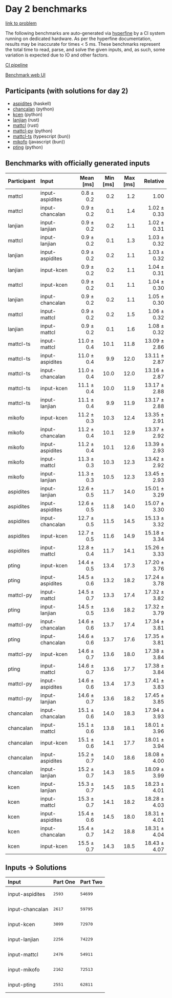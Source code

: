 # Day 2 benchmarks

[link to problem](https://adventofcode.com/2023/day/2)

The following benchmarks are auto-generated via
[hyperfine](https://github.com/sharkdp/hyperfine) by a CI system running on
dedicated hardware. As per the hyperfine documentation, results may be
inaccurate for times < 5 ms. These benchmarks represent the total time to read,
parse, and solve the given inputs, and, as such, some variation is expected due
to IO and other factors.

[CI pipeline](http://ci.papercode.net:8080/teams/main/pipelines/aoc2023)

[Benchmark web UI](https://aoc.ancalagon.black)


## Participants (with solutions for day 2)

- [aspidites](https://github.com/aspidites/aoc2023) (haskell)
- [chancalan](https://github.com/chancalan/aoc2023) (python)
- [kcen](https://github.com/kcen/aoc2023) (python)
- [lanjian](https://github.com/lanjian/aoc-2023) (rust)
- [mattcl](https://github.com/mattcl/aoc2023) (rust)
- [mattcl-py](https://github.com/mattcl/aoc2023-py) (python)
- [mattcl-ts](https://github.com/mattcl/aoc2023-js) (typescript (bun))
- [mikofo](https://github.com/mikofo/advent-of-code-2023) (javascript (bun))
- [pting](https://github.com/pting/aoc2023) (python)


## Benchmarks with officially generated inputs

| Participant | Input | Mean [ms] | Min [ms] | Max [ms] | Relative |
|:---|:---|---:|---:|---:|---:|
| mattcl | input-aspidites | 0.8 ± 0.2 | 0.2 | 1.2 | 1.00 |
| mattcl | input-chancalan | 0.9 ± 0.2 | 0.1 | 1.4 | 1.02 ± 0.33 |
| lanjian | input-lanjian | 0.9 ± 0.2 | 0.2 | 1.1 | 1.02 ± 0.31 |
| mattcl | input-lanjian | 0.9 ± 0.2 | 0.1 | 1.3 | 1.03 ± 0.32 |
| lanjian | input-aspidites | 0.9 ± 0.2 | 0.2 | 1.1 | 1.03 ± 0.32 |
| lanjian | input-kcen | 0.9 ± 0.2 | 0.2 | 1.1 | 1.04 ± 0.31 |
| mattcl | input-kcen | 0.9 ± 0.2 | 0.1 | 1.1 | 1.04 ± 0.30 |
| lanjian | input-chancalan | 0.9 ± 0.2 | 0.2 | 1.1 | 1.05 ± 0.30 |
| mattcl | input-mattcl | 0.9 ± 0.2 | 0.2 | 1.5 | 1.06 ± 0.32 |
| lanjian | input-mattcl | 0.9 ± 0.2 | 0.1 | 1.6 | 1.08 ± 0.32 |
| mattcl-ts | input-mattcl | 11.0 ± 0.4 | 10.1 | 11.8 | 13.09 ± 2.86 |
| mattcl-ts | input-aspidites | 11.0 ± 0.4 | 9.9 | 12.0 | 13.11 ± 2.87 |
| mattcl-ts | input-chancalan | 11.0 ± 0.4 | 10.0 | 12.0 | 13.16 ± 2.87 |
| mattcl-ts | input-kcen | 11.1 ± 0.4 | 10.0 | 11.9 | 13.17 ± 2.88 |
| mattcl-ts | input-lanjian | 11.1 ± 0.4 | 9.9 | 11.9 | 13.17 ± 2.88 |
| mikofo | input-kcen | 11.2 ± 0.3 | 10.3 | 12.4 | 13.35 ± 2.91 |
| mikofo | input-chancalan | 11.2 ± 0.4 | 10.1 | 12.9 | 13.37 ± 2.92 |
| mikofo | input-aspidites | 11.2 ± 0.4 | 10.1 | 12.6 | 13.39 ± 2.93 |
| mikofo | input-mattcl | 11.3 ± 0.3 | 10.3 | 12.3 | 13.42 ± 2.92 |
| mikofo | input-lanjian | 11.3 ± 0.3 | 10.5 | 12.3 | 13.45 ± 2.93 |
| aspidites | input-lanjian | 12.6 ± 0.5 | 11.7 | 14.0 | 15.01 ± 3.29 |
| aspidites | input-aspidites | 12.6 ± 0.5 | 11.8 | 14.0 | 15.07 ± 3.30 |
| aspidites | input-chancalan | 12.7 ± 0.5 | 11.5 | 14.5 | 15.13 ± 3.32 |
| aspidites | input-kcen | 12.7 ± 0.5 | 11.6 | 14.9 | 15.18 ± 3.34 |
| aspidites | input-mattcl | 12.8 ± 0.4 | 11.7 | 14.1 | 15.26 ± 3.33 |
| pting | input-kcen | 14.4 ± 0.5 | 13.4 | 17.3 | 17.20 ± 3.76 |
| pting | input-aspidites | 14.5 ± 0.6 | 13.2 | 18.2 | 17.24 ± 3.78 |
| mattcl-py | input-mattcl | 14.5 ± 0.7 | 13.3 | 17.4 | 17.32 ± 3.82 |
| pting | input-lanjian | 14.5 ± 0.5 | 13.6 | 18.2 | 17.32 ± 3.79 |
| mattcl-py | input-chancalan | 14.6 ± 0.6 | 13.7 | 17.4 | 17.34 ± 3.81 |
| pting | input-chancalan | 14.6 ± 0.6 | 13.7 | 17.6 | 17.35 ± 3.81 |
| mattcl-py | input-kcen | 14.6 ± 0.7 | 13.6 | 18.0 | 17.38 ± 3.84 |
| pting | input-mattcl | 14.6 ± 0.7 | 13.6 | 17.7 | 17.38 ± 3.84 |
| mattcl-py | input-aspidites | 14.6 ± 0.6 | 13.4 | 17.3 | 17.41 ± 3.83 |
| mattcl-py | input-lanjian | 14.6 ± 0.7 | 13.6 | 18.2 | 17.45 ± 3.85 |
| chancalan | input-chancalan | 15.1 ± 0.6 | 14.0 | 18.3 | 17.94 ± 3.93 |
| chancalan | input-mattcl | 15.1 ± 0.6 | 13.8 | 18.1 | 18.01 ± 3.96 |
| chancalan | input-kcen | 15.1 ± 0.6 | 14.1 | 17.7 | 18.01 ± 3.94 |
| chancalan | input-aspidites | 15.2 ± 0.7 | 14.0 | 18.6 | 18.08 ± 4.00 |
| chancalan | input-lanjian | 15.2 ± 0.7 | 14.3 | 18.5 | 18.09 ± 3.99 |
| kcen | input-lanjian | 15.3 ± 0.7 | 14.5 | 18.5 | 18.23 ± 4.01 |
| kcen | input-mattcl | 15.3 ± 0.7 | 14.1 | 18.2 | 18.28 ± 4.03 |
| kcen | input-aspidites | 15.4 ± 0.6 | 14.5 | 18.0 | 18.31 ± 4.01 |
| kcen | input-chancalan | 15.4 ± 0.7 | 14.2 | 18.8 | 18.31 ± 4.04 |
| kcen | input-kcen | 15.5 ± 0.7 | 14.3 | 18.5 | 18.43 ± 4.07 |


## Inputs -> Solutions

| Input | Part One | Part Two |
|:---|:---|:---|
|input-aspidites|<pre>2593</pre>|<pre>54699</pre>|
|input-chancalan|<pre>2617</pre>|<pre>59795</pre>|
|input-kcen|<pre>3099</pre>|<pre>72970</pre>|
|input-lanjian|<pre>2256</pre>|<pre>74229</pre>|
|input-mattcl|<pre>2476</pre>|<pre>54911</pre>|
|input-mikofo|<pre>2162</pre>|<pre>72513</pre>|
|input-pting|<pre>2551</pre>|<pre>62811</pre>|